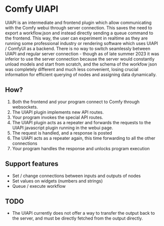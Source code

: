 # Comfy UIAPI

UIAPI is an intermediate and frontend plugin which allow communicating with the Comfy webui through server connection. This saves the need to export a workflow.json and instead directly sending a queue command to the frontend. This way, the user can experiment in realtime as they are running some professional industry or rendering software which uses UIAPI / ComfyUI as a backend. There is no way to switch seamlessly between UIAPI and regular server connection - though as of late summer 2023 it was inferior to use the server connection because the server would constantly unload models and start from scratch, and the schema of the workfow json was completely different and much less convenient, losing crucial information for efficient querying of nodes and assigning data dynamically.

## How?

1. Both the frontend and your program connect to Comfy through websockets.
2. The UIAPI plugin implements new API routes.
3. Your program invokes the special API routes.
4. The UIAPI plugin acts as a repeater and forwards the requests to the UIAPI javascript plugin running in the webui page.
5. The request is handled, and a response is posted
6. The UIAPI acts as a repeater again, this time forwarding to all the other connections
7. Your program handles the response and unlocks program execution

## Support features

* Set / change connections between inputs and outputs of nodes
* Set values on widgets (numbers and strings)
* Queue / execute workflow

## TODO

* The UIAPI currently does not offer a way to transfer the output back to the server, and must be directly fetched from the output directly.
